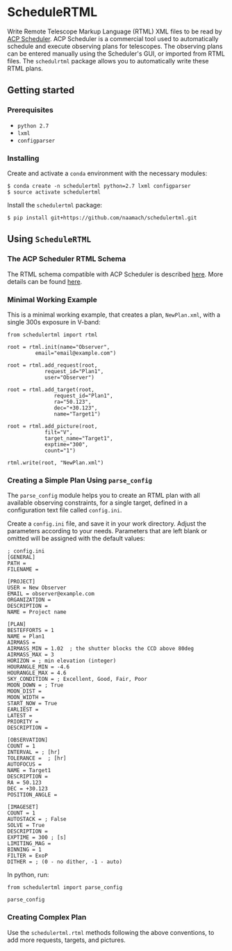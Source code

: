# ScheduleRTML

Write Remote Telescope Markup Language (RTML) XML files to be read by [ACP Scheduler](http://scheduler.dc3.com/).
ACP Scheduler is a commercial tool used to automatically schedule and execute observing plans for telescopes.
The observing plans can be entered manually using the Scheduler's GUI, or imported from RTML files.
The `schedulrtml` package allows you to automatically write these RTML plans.

## Getting started

### Prerequisites

* `python 2.7`
* `lxml`
* `configparser`

### Installing

Create and activate a `conda` environment with the necessary modules:
```
$ conda create -n schedulertml python=2.7 lxml configparser
$ source activate schedulertml
```
Install the `schedulertml` package:
```
$ pip install git+https://github.com/naamach/schedulertml.git
```

## Using `ScheduleRTML`

### The ACP Scheduler RTML Schema

The RTML schema compatible with ACP Scheduler is described [here](http://solo.dc3.com/ar/RefDocs/HelpFiles/ACPScheduler81Help/images/rtmlschema.png).
More details can be found [here](http://solo.dc3.com/ar/RefDocs/HelpFiles/ACPScheduler81Help/ImportExport.htm#rtml).

### Minimal Working Example

This is a minimal working example, that creates a plan, `NewPlan.xml`, with a single 300s exposure in V-band:

```
from schedulertml import rtml

root = rtml.init(name="Observer",
		 email="email@example.com")

root = rtml.add_request(root,
			request_id="Plan1",
			user="Observer")

root = rtml.add_target(root,
		       request_id="Plan1",
		       ra="50.123",
		       dec="+30.123",
		       name="Target1")

root = rtml.add_picture(root,
			filt="V",
			target_name="Target1",
			exptime="300",
			count="1")

rtml.write(root, "NewPlan.xml")
```

### Creating a Simple Plan Using `parse_config`

The `parse_config` module helps you to create an RTML plan with all available observing constraints, for a single target, defined in a configuration text file called `config.ini`.

Create a `config.ini` file, and save it in your work directory. Adjust the parameters according to your needs. Parameters that are left blank or omitted will be assigned with the default values:

```
; config.ini
[GENERAL]
PATH = 
FILENAME = 

[PROJECT]
USER = New Observer
EMAIL = observer@example.com
ORGANIZATION = 
DESCRIPTION = 
NAME = Project name

[PLAN]
BESTEFFORTS = 1
NAME = Plan1
AIRMASS = 
AIRMASS_MIN = 1.02  ; the shutter blocks the CCD above 80deg
AIRMASS_MAX = 3
HORIZON = ; min elevation (integer)
HOURANGLE_MIN = -4.6
HOURANGLE_MAX = 4.6
SKY_CONDITION = ; Excellent, Good, Fair, Poor
MOON_DOWN = ; True
MOON_DIST = 
MOON_WIDTH = 
START_NOW = True
EARLIEST = 
LATEST = 
PRIORITY = 
DESCRIPTION = 

[OBSERVATION]
COUNT = 1
INTERVAL = ; [hr]
TOLERANCE =  ; [hr]
AUTOFOCUS = 
NAME = Target1
DESCRIPTION = 
RA = 50.123
DEC = +30.123
POSITION_ANGLE = 

[IMAGESET]
COUNT = 1
AUTOSTACK = ; False
SOLVE = True
DESCRIPTION = 
EXPTIME = 300 ; [s]
LIMITING_MAG = 
BINNING = 1
FILTER = ExoP
DITHER = ; (0 - no dither, -1 - auto)
```

In python, run:

```
from schedulertml import parse_config

parse_config
```

### Creating Complex Plan

Use the `schedulertml.rtml` methods following the above conventions, to add more requests, targets, and pictures.
